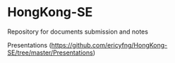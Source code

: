 # HongKong-SE
Repository for documents submission and notes

Presentations (https://github.com/ericyfng/HongKong-SE/tree/master/Presentations)
